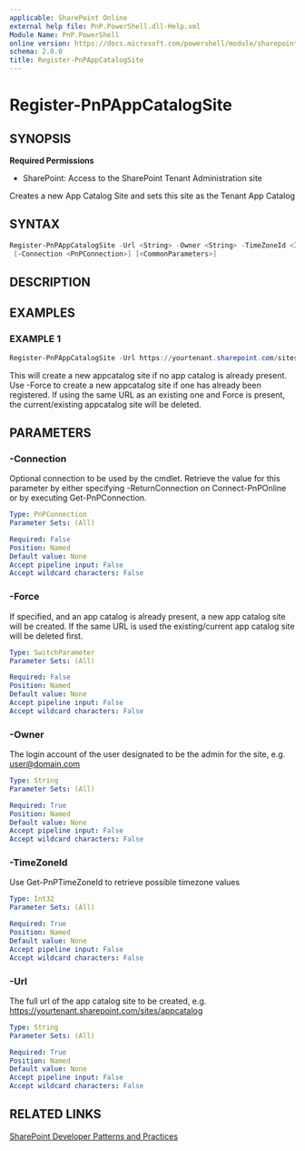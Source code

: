 ```yaml
---
applicable: SharePoint Online
external help file: PnP.PowerShell.dll-Help.xml
Module Name: PnP.PowerShell
online version: https://docs.microsoft.com/powershell/module/sharepoint-pnp/register-pnpappcatalogsite
schema: 2.0.0
title: Register-PnPAppCatalogSite
---
```


# Register-PnPAppCatalogSite

## SYNOPSIS

**Required Permissions**

* SharePoint: Access to the SharePoint Tenant Administration site

Creates a new App Catalog Site and sets this site as the Tenant App Catalog

## SYNTAX

```powershell
Register-PnPAppCatalogSite -Url <String> -Owner <String> -TimeZoneId <Int32> [-Force]
 [-Connection <PnPConnection>] [<CommonParameters>]
```

## DESCRIPTION

## EXAMPLES

### EXAMPLE 1
```powershell
Register-PnPAppCatalogSite -Url https://yourtenant.sharepoint.com/sites/appcatalog -Owner admin@domain.com -TimeZoneId 4
```

This will create a new appcatalog site if no app catalog is already present. Use -Force to create a new appcatalog site if one has already been registered. If using the same URL as an existing one and Force is present, the current/existing appcatalog site will be deleted.

## PARAMETERS

### -Connection
Optional connection to be used by the cmdlet. Retrieve the value for this parameter by either specifying -ReturnConnection on Connect-PnPOnline or by executing Get-PnPConnection.

```yaml
Type: PnPConnection
Parameter Sets: (All)

Required: False
Position: Named
Default value: None
Accept pipeline input: False
Accept wildcard characters: False
```

### -Force
If specified, and an app catalog is already present, a new app catalog site will be created. If the same URL is used the existing/current app catalog site will be deleted first.

```yaml
Type: SwitchParameter
Parameter Sets: (All)

Required: False
Position: Named
Default value: None
Accept pipeline input: False
Accept wildcard characters: False
```

### -Owner
The login account of the user designated to be the admin for the site, e.g. user@domain.com

```yaml
Type: String
Parameter Sets: (All)

Required: True
Position: Named
Default value: None
Accept pipeline input: False
Accept wildcard characters: False
```

### -TimeZoneId
Use Get-PnPTimeZoneId to retrieve possible timezone values

```yaml
Type: Int32
Parameter Sets: (All)

Required: True
Position: Named
Default value: None
Accept pipeline input: False
Accept wildcard characters: False
```

### -Url
The full url of the app catalog site to be created, e.g. https://yourtenant.sharepoint.com/sites/appcatalog

```yaml
Type: String
Parameter Sets: (All)

Required: True
Position: Named
Default value: None
Accept pipeline input: False
Accept wildcard characters: False
```

## RELATED LINKS

[SharePoint Developer Patterns and Practices](https://aka.ms/sppnp)